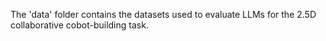 The 'data' folder contains the datasets used to evaluate LLMs for the 2.5D collaborative cobot-building task.

